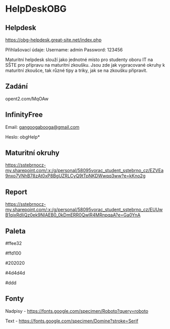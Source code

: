 # HelpDeskOBG

## Helpdesk
https://obg-helpdesk.great-site.net/index.php

Přihlašovací údaje:
Username: admin
Password: 123456

Maturitní helpdesk slouží jako jednotné místo pro studenty oboru IT na SŠTE pro přípravu na maturitní zkoušku.
Jsou zde jak vypracované okruhy k maturitní zkoušce, tak různé tipy a triky, jak se na zkoušku připravit. 

## Zadání
opent2.com/MqOAw

## InfinityFree
Email: gangoogabooga@gmail.com
  
Heslo: obgHelp*

## Maturitní okruhy
https://sstebrnocz-my.sharepoint.com/:x:/g/personal/58095vorac_student_sstebrno_cz/EZVEa9nxo7VNhB78zAt0xP8BgUZRLCyQ9tTpNKDWwqq3ww?e=kKno2g

## Report
https://sstebrnocz-my.sharepoint.com/:x:/g/personal/58095vorac_student_sstebrno_cz/EUUwB1qixRdIiQz0ek9NIAEB0_0kDmERR0QwlR4MRnpqaA?e=Ga0YnA

## Paleta
#ffee32

#ffd100

#202020

#4d4d4d

#ddd


## Fonty
Nadpisy - https://fonts.google.com/specimen/Roboto?query=roboto

Text - https://fonts.google.com/specimen/Domine?stroke=Serif
